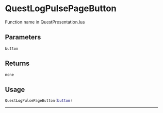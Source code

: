# QuestLogPulsePageButton
Function name in QuestPresentation.lua
## Parameters
`button`
## Returns
`none`
## Usage
```lua
QuestLogPulsePageButton(button)
```
---
